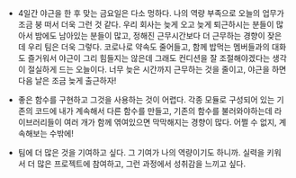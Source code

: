 - 4일간 야근을 한 후 맞는 금요일은 다소 멍하다. 나의 역량 부족으로 오늘의 업무가 조금 붕 떠서 더욱 그런 것 같다.
우리 회사는 늦게 오고 늦게 퇴근하시는 분들이 많아서 밤에도 남아있는 분들이 많고, 정해진 근무시간보다 더 근무하는 경향이 잦은데 우리 팀은 더욱 그렇다. 
코로나로 약속도 줄어들고, 함께 밥먹는 멤버들과의 대화도 즐거워서 야근이 그리 힘들지는 않은데 그래도 컨디션을 잘 조절해야겠다는 생각이 절실하게 드는 오늘이다.
너무 늦은 시간까지 근무하는 것을 줄이고, 야근을 하면 다음 날은 조금 늦게 출근하자!

- 좋은 함수를 구현하고 그것을 사용하는 것이 어렵다. 각종 모듈로 구성되어 있는 기존의 코드에 내가 계속해서 다른 함수를 만들고, 기존의 함수를 불러와야하는데 라이브러리들이 여러 개가 함께 엮여있으면 막막해지는 경향이 많다. 어쩔 수 없지, 계속해보는 수밖에!

- 팀에 더 많은 것을 기여하고 싶다. 그 기여가 나의 역량이기도 하니까. 실력을 키워서 더 많은 프로젝트에 참여하고, 그런 과정에서 성취감을 느끼고 싶다.